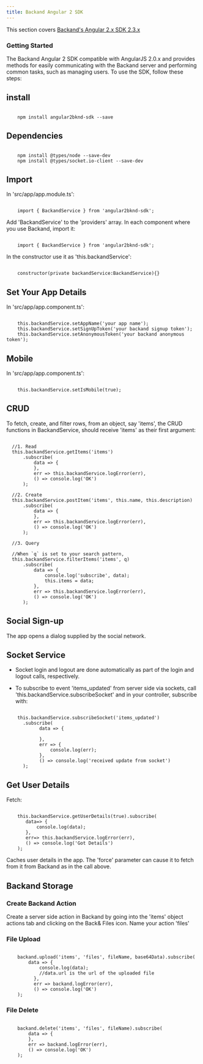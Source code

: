 ```yaml
---
title: Backand Angular 2 SDK
---
```

This section covers [Backand's Angular 2.x SDK 2.3.x](https://github.com/backand/angular2bknd-sdk)

### Getting Started

The Backand Angular 2 SDK compatible with AngularJS 2.0.x and provides methods for easily communicating with the Backand server and performing common tasks, such as managing users. To use the SDK, follow these steps:

## install

```

    npm install angular2bknd-sdk --save

```

## Dependencies

```

    npm install @types/node --save-dev
    npm install @types/socket.io-client --save-dev

```

## Import

In 'src/app/app.module.ts':

```

    import { BackandService } from 'angular2bknd-sdk';

```

Add 'BackandService' to the 'providers' array. In each component where you use Backand, import it:

```

    import { BackandService } from 'angular2bknd-sdk';

```

In the constructor use it as 'this.backandService':

```

    constructor(private backandService:BackandService){}

```


## Set Your App Details

In 'src/app/app.component.ts':

```

    this.backandService.setAppName('your app name');
    this.backandService.setSignUpToken('your backand signup token');
    this.backandService.setAnonymousToken('your backand anonymous token');

```

## Mobile

In 'src/app/app.component.ts':

```

    this.backandService.setIsMobile(true);

```

## CRUD

To fetch, create, and filter rows, from an object, say 'items', the CRUD functions in BackandService, should receive 'items' as their first argument:

```

  //1. Read
  this.backandService.getItems('items')
      .subscribe(
          data => {
          },
          err => this.backandService.logError(err),
          () => console.log('OK')
      );

  //2. Create
  this.backandService.postItem('items', this.name, this.description)
      .subscribe(
          data => {
          },
          err => this.backandService.logError(err),
          () => console.log('OK')
      );

  //3. Query

  //When `q` is set to your search pattern,
  this.backandService.filterItems('items', q)
      .subscribe(
          data => {
              console.log('subscribe', data);
              this.items = data;
          },
          err => this.backandService.logError(err),
          () => console.log('OK')
      );

```

## Social Sign-up

The app opens a dialog supplied by the social network.

## Socket Service

* Socket login and logout are done automatically as part of the login and logout calls, respectively.

* To subscribe to event 'items_updated' from server side via sockets, call 'this.backandService.subscribeSocket' and in your controller, subscribe with:

```

    this.backandService.subscribeSocket('items_updated')
      .subscribe(
            data => {

            },
            err => {
                console.log(err);
            },
            () => console.log('received update from socket')
      );

```

## Get User Details

Fetch:

```

    this.backandService.getUserDetails(true).subscribe(
       data=> {
           console.log(data);
       },
       err=> this.backandService.logError(err),
       () => console.log('Got Details')
    );

```

Caches user details in the app. The 'force' parameter can cause it to fetch from it from Backand as in the call above.

## Backand Storage

### Create Backand Action

Create a server side action in Backand by going into the 'items' object actions tab and clicking on the Back& Files icon. Name your action 'files'

### File Upload

```

    backand.upload('items', 'files', fileName, base64Data).subscribe(
        data => {
            console.log(data);
            //data.url is the url of the uploaded file
          },
          err => backand.logError(err),
          () => console.log('OK')
    );

```

### File Delete

```

    backand.delete('items', 'files', fileName).subscribe(
        data => {
        },
        err => backand.logError(err),
        () => console.log('OK')
    );

```

